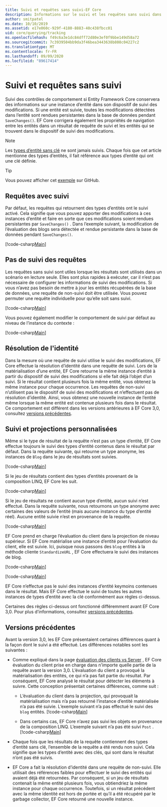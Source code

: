```yaml
---
title: Suivi et requêtes sans suivi-EF Core
description: Informations sur le suivi et les requêtes sans suivi dans Entity Framework Core
author: smitpatel
ms.date: 10/10/2019
ms.assetid: e17e060c-929f-4180-8883-40c438fbcc01
uid: core/querying/tracking
ms.openlocfilehash: f49c6a3e1dc84dff72d80e3ef0f9bbe149d58a72
ms.sourcegitcommit: 7c3939504bb9da3f46bea3443638b808c04227c2
ms.translationtype: MT
ms.contentlocale: fr-FR
ms.lasthandoff: 09/09/2020
ms.locfileid: "89617414"
---
```

# <a name="tracking-vs-no-tracking-queries"></a>Suivi et requêtes sans suivi

Suivi des contrôles de comportement si Entity Framework Core conservera des informations sur une instance d’entité dans son dispositif de suivi des modifications. Si une entité est suivie, toutes les modifications détectées dans l’entité sont rendues persistantes dans la base de données pendant `SaveChanges()`. EF Core corrigera également les propriétés de navigation entre les entités dans un résultat de requête de suivi et les entités qui se trouvent dans le dispositif de suivi des modifications.

> [!NOTE]
> Les [types d’entité sans clé](xref:core/modeling/keyless-entity-types) ne sont jamais suivis. Chaque fois que cet article mentionne des types d’entités, il fait référence aux types d’entité qui ont une clé définie.

> [!TIP]  
> Vous pouvez afficher cet [exemple](https://github.com/dotnet/EntityFramework.Docs/tree/master/samples/core/Querying) sur GitHub.

## <a name="tracking-queries"></a>Requêtes avec suivi

Par défaut, les requêtes qui retournent des types d’entités ont le suivi activé. Cela signifie que vous pouvez apporter des modifications à ces instances d’entité et faire en sorte que ces modifications soient rendues persistantes par `SaveChanges()` . Dans l’exemple suivant, la modification de l’évaluation des blogs sera détectée et rendue persistante dans la base de données pendant `SaveChanges()`.

[!code-csharp[Main](../../../samples/core/Querying/Tracking/Sample.cs#Tracking)]

## <a name="no-tracking-queries"></a>Pas de suivi des requêtes

Les requêtes sans suivi sont utiles lorsque les résultats sont utilisés dans un scénario en lecture seule. Elles sont plus rapides à exécuter, car il n’est pas nécessaire de configurer les informations de suivi des modifications. Si vous n’avez pas besoin de mettre à jour les entités récupérées de la base de données, une requête de non-suivi doit être utilisée. Vous pouvez permuter une requête individuelle pour qu’elle soit sans suivi.

[!code-csharp[Main](../../../samples/core/Querying/Tracking/Sample.cs#NoTracking)]

Vous pouvez également modifier le comportement de suivi par défaut au niveau de l’instance du contexte :

[!code-csharp[Main](../../../samples/core/Querying/Tracking/Sample.cs#ContextDefaultTrackingBehavior)]

## <a name="identity-resolution"></a>Résolution de l'identité

Dans la mesure où une requête de suivi utilise le suivi des modifications, EF Core effectue la résolution d’identité dans une requête de suivi. Lors de la matérialisation d’une entité, EF Core retourne la même instance d’entité à partir du dispositif de suivi des modifications si elle fait déjà l’objet d’un suivi. Si le résultat contient plusieurs fois la même entité, vous obtenez la même instance pour chaque occurrence. Les requêtes de non-suivi n’utilisent pas le dispositif de suivi des modifications et n’effectuent pas de résolution d’identité. Ainsi, vous obtenez une nouvelle instance de l’entité même lorsque la même entité est contenue plusieurs fois dans le résultat. Ce comportement est différent dans les versions antérieures à EF Core 3,0, consultez [versions précédentes](#previous-versions).

## <a name="tracking-and-custom-projections"></a>Suivi et projections personnalisées

Même si le type de résultat de la requête n’est pas un type d’entité, EF Core effectue toujours le suivi des types d’entité contenus dans le résultat par défaut. Dans la requête suivante, qui retourne un type anonyme, les instances de `Blog` dans le jeu de résultats sont suivies.

[!code-csharp[Main](../../../samples/core/Querying/Tracking/Sample.cs#CustomProjection1)]

Si le jeu de résultats contient des types d’entités provenant de la composition LINQ, EF Core les suit.

[!code-csharp[Main](../../../samples/core/Querying/Tracking/Sample.cs#CustomProjection2)]

Si le jeu de résultats ne contient aucun type d’entité, aucun suivi n’est effectué. Dans la requête suivante, nous retournons un type anonyme avec certaines des valeurs de l’entité (mais aucune instance du type d’entité réel). Aucune entité suivie n’est en provenance de la requête.

[!code-csharp[Main](../../../samples/core/Querying/Tracking/Sample.cs#CustomProjection3)]

 EF Core prend en charge l’évaluation du client dans la projection de niveau supérieur. Si EF Core matérialise une instance d’entité pour l’évaluation du client, elle est suivie. Ici, puisque nous passons des `blog` entités à la méthode cliente `StandardizeURL` , EF Core effectuera le suivi des instances de blog.

[!code-csharp[Main](../../../samples/core/Querying/Tracking/Sample.cs#ClientProjection)]

[!code-csharp[Main](../../../samples/core/Querying/Tracking/Sample.cs#ClientMethod)]

EF Core n’effectue pas le suivi des instances d’entité keymoins contenues dans le résultat. Mais EF Core effectue le suivi de toutes les autres instances de types d’entité avec la clé conformément aux règles ci-dessus.

Certaines des règles ci-dessus ont fonctionné différemment avant EF Core 3,0. Pour plus d’informations, consultez [versions précédentes](#previous-versions).

## <a name="previous-versions"></a>Versions précédentes

Avant la version 3,0, les EF Core présentaient certaines différences quant à la façon dont le suivi a été effectué. Les différences notables sont les suivantes :

- Comme expliqué dans la page [évaluation des clients vs Server](xref:core/querying/client-eval) , EF Core évaluation du client prise en charge dans n’importe quelle partie de la requête avant la version 3,0. L’évaluation du client a provoqué la matérialisation des entités, ce qui n’a pas fait partie du résultat. Par conséquent, EF Core analysé le résultat pour détecter les éléments à suivre. Cette conception présentait certaines différences, comme suit :
  - L’évaluation du client dans la projection, qui provoquait la matérialisation mais n’a pas retourné l’instance d’entité matérialisée n’a pas été suivie. L’exemple suivant n’a pas effectué le suivi des `blog` entités.
    [!code-csharp[Main](../../../samples/core/Querying/Tracking/Sample.cs#ClientProjection)]

  - Dans certains cas, EF Core n’avez pas suivi les objets en provenance de la composition LINQ. L’exemple suivant n’a pas été suivi `Post` .
    [!code-csharp[Main](../../../samples/core/Querying/Tracking/Sample.cs#CustomProjection2)]

- Chaque fois que les résultats de la requête contiennent des types d’entité sans clé, l’ensemble de la requête a été rendu non suivi. Cela signifie que les types d’entité avec des clés, qui sont dans le résultat n’ont pas été suivis.
- EF Core a fait la résolution d’identité dans une requête de non-suivi. Elle utilisait des références faibles pour effectuer le suivi des entités qui avaient déjà été retournées. Par conséquent, si un jeu de résultats contenait la même entité plusieurs fois, vous obtiendriez la même instance pour chaque occurrence. Toutefois, si un résultat précédent avec la même identité est hors de portée et qu’il a été récupéré par le garbage collector, EF Core retourné une nouvelle instance.
